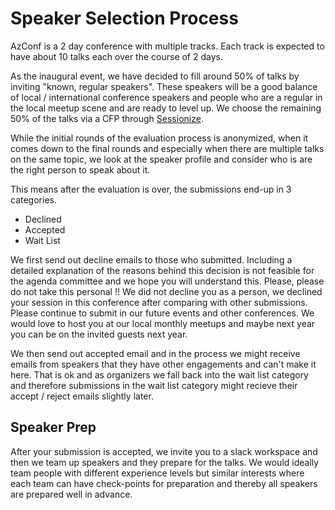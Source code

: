 # Speaker Selection Process

AzConf is a 2 day conference with multiple tracks. Each track is expected to have about 10 talks each over the course of 2 days.

As the inaugural event, we have decided to fill around 50% of talks by inviting "known, regular speakers". These speakers will be a good balance of local / international conference speakers and people who are a regular in the local meetup scene and are ready to level up. We choose the remaining 50% of the talks via a CFP through [Sessionize](https://sessionize.com).

While the initial rounds of the evaluation process is anonymized, when it comes down to the final rounds and especially when there are multiple talks on the same topic, we look at the speaker profile and consider who is are the right person to speak about it.

This means after the evaluation is over, the submissions end-up in 3 categories.

- Declined
- Accepted
- Wait List

We first send out decline emails to those who submitted. Including a detailed explanation of the reasons behind this decision is not feasible for the agenda committee and we hope you will understand this. Please, please do not take this personal !! We did not decline you as a person, we declined your session in this conference after comparing with other submissions. Please continue to submit in our future events and other conferences. We would love to host you at our local monthly meetups and maybe next year you can be on the invited guests next year.

We then send out accepted email and in the process we might receive emails from speakers that they have other engagements and can't make it here. That is ok and as organizers we fall back into the wait list category and therefore submissions in the wait list category might recieve their accept / reject emails slightly later.

## Speaker Prep

After your submission is accepted, we invite you to a slack workspace and then we team up speakers and they prepare for the talks. We would ideally team people with different experience levels but similar interests where each team can have check-points for preparation and thereby all speakers are prepared well in advance.
